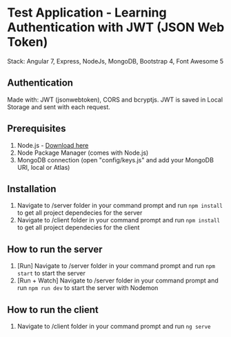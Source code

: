 # Test Application - Learning Authentication with JWT (JSON Web Token)
Stack: Angular 7, Express, NodeJs, MongoDB, Bootstrap 4, Font Awesome 5

## Authentication 
Made with: JWT (jsonwebtoken), CORS and bcryptjs.
JWT is saved in Local Storage and sent with each request.

## Prerequisites
1. Node.js - [Download here](https://nodejs.org/en/)
2. Node Package Manager (comes with Node.js)
3. MongoDB connection (open "config/keys.js" and add your MongoDB URI, local or Atlas)

## Installation
1. Navigate to /server folder in your command prompt and run `npm install` to get all project dependecies for the server
2. Navigate to /client folder in your command prompt and run `npm install` to get all project dependecies for the client
   
## How to run the server
1. [Run] Navigate to /server folder in your command prompt and run `npm start` to start the server
2. [Run + Watch] Navigate to /server folder in your command prompt and run `npm run dev` to start the server with Nodemon

## How to run the client
1. Navigate to /client folder in your command prompt and run `ng serve`

